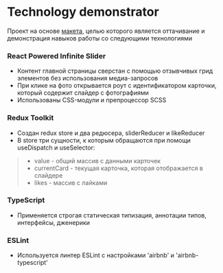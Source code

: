 # Technology demonstrator

Проект на основе [макета](https://github.com/reduxjs/cra-template-redux-typescript), целью которого является оттачивание и демонстрация навыков работы со следующими технологиями

### React Powered Infinite Slider

* Контент главной страницы сверстан с помощью отзывчивых грид элементов без использования медиа-запросов
* При клике на фото открывается роут с идентификатором карточки, который содержит слайдер с фотографиями
* Использованы CSS-модули и препроцессор SCSS

### Redux Toolkit

* Создан redux store и два редюсера, sliderReducer и likeReducer
* В store три сущности, к которым обращаются при помощи useDispatch и useSelector:
> - value - общий массив с данными карточек
> - currentCard - текущая карточка, которая отображается в слайдере
> - likes - массив с лайками

### TypeScript

* Применяется строгая статическая типизация, аннотации типов, интерфейсы, дженерики

### ESLint

* Используется линтер ESLint с настройками 'airbnb' и 'airbnb-typescript'

